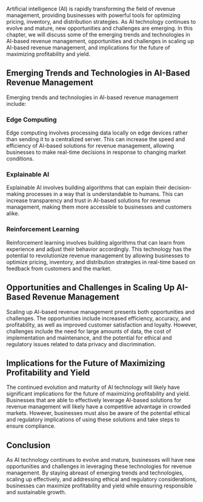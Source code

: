 
Artificial intelligence (AI) is rapidly transforming the field of revenue management, providing businesses with powerful tools for optimizing pricing, inventory, and distribution strategies. As AI technology continues to evolve and mature, new opportunities and challenges are emerging. In this chapter, we will discuss some of the emerging trends and technologies in AI-based revenue management, opportunities and challenges in scaling up AI-based revenue management, and implications for the future of maximizing profitability and yield.

Emerging Trends and Technologies in AI-Based Revenue Management
---------------------------------------------------------------

Emerging trends and technologies in AI-based revenue management include:

### Edge Computing

Edge computing involves processing data locally on edge devices rather than sending it to a centralized server. This can increase the speed and efficiency of AI-based solutions for revenue management, allowing businesses to make real-time decisions in response to changing market conditions.

### Explainable AI

Explainable AI involves building algorithms that can explain their decision-making processes in a way that is understandable to humans. This can increase transparency and trust in AI-based solutions for revenue management, making them more accessible to businesses and customers alike.

### Reinforcement Learning

Reinforcement learning involves building algorithms that can learn from experience and adjust their behavior accordingly. This technology has the potential to revolutionize revenue management by allowing businesses to optimize pricing, inventory, and distribution strategies in real-time based on feedback from customers and the market.

Opportunities and Challenges in Scaling Up AI-Based Revenue Management
----------------------------------------------------------------------

Scaling up AI-based revenue management presents both opportunities and challenges. The opportunities include increased efficiency, accuracy, and profitability, as well as improved customer satisfaction and loyalty. However, challenges include the need for large amounts of data, the cost of implementation and maintenance, and the potential for ethical and regulatory issues related to data privacy and discrimination.

Implications for the Future of Maximizing Profitability and Yield
-----------------------------------------------------------------

The continued evolution and maturity of AI technology will likely have significant implications for the future of maximizing profitability and yield. Businesses that are able to effectively leverage AI-based solutions for revenue management will likely have a competitive advantage in crowded markets. However, businesses must also be aware of the potential ethical and regulatory implications of using these solutions and take steps to ensure compliance.

Conclusion
----------

As AI technology continues to evolve and mature, businesses will have new opportunities and challenges in leveraging these technologies for revenue management. By staying abreast of emerging trends and technologies, scaling up effectively, and addressing ethical and regulatory considerations, businesses can maximize profitability and yield while ensuring responsible and sustainable growth.
